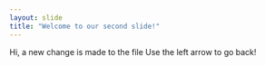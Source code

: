 ```yaml
---
layout: slide
title: "Welcome to our second slide!"
---
```

Hi, a new change is made to the file
Use the left arrow to go back!


